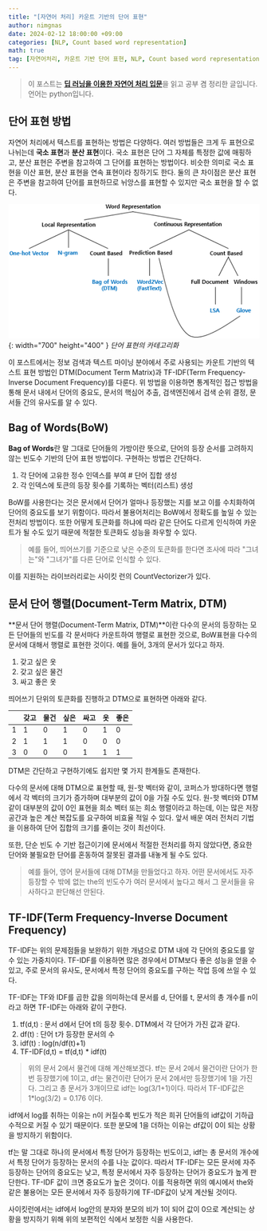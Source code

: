 ```yaml
---
title: "[자연어 처리] 카운트 기반의 단어 표현"
author: nimgnas
date: 2024-02-12 18:00:00 +09:00
categories: [NLP, Count based word representation]
math: true
tag: [자연어처리, 카운트 기반 단어 표현, NLP, Count based word representation, BoW, DTM, TF-IDF]
---
```


> 이 포스트는 [**딥 러닝을 이용한 자연어 처리 입문**](https://wikidocs.net/book/2155)을 읽고 공부 겸 정리한 글입니다. 언어는 python입니다.

## 단어 표현 방법

자연어 처리에서 텍스트를 표현하는 방법은 다양하다. 여러 방법들은 크게 두 표현으로 나뉘는데 **국소 표현**과 **분산 표현**이다. 국소 표현은 단어 그 자체를 특정한 값에 매핑하고, 분산 표현은 주변을 참고하여 그 단어를 표현하는 방법이다. 비슷한 의미로 국소 표현을 이산 표현, 분산 표현을 연속 표현이라 칭하기도 한다. 둘의 큰 차이점은 분산 표현은 주변을 참고하여 단어를 표현하므로 뉘앙스를 표현할 수 있지만 국소 표현을 할 수 없다. 

![Desktop View](/assets/img/wordrepresentation.png){: width="700" height="400" }
_단어 표현의 카테고리화_

이 포스트에서는 정보 검색과 텍스트 마이닝 분야에서 주로 사용되는 카운트 기반의 텍스트 표현 방법인 DTM(Document Term Matrix)과 TF-IDF(Term Frequency-Inverse Document Frequency)를 다룬다. 위 방법을 이용하면 통계적인 접근 방법을 통해 문서 내에서 단어의 중요도, 문서의 핵심어 추출, 검색엔진에서 검색 순위 결정, 문서들 간의 유사도를 알 수 있다.

## Bag of Words(BoW)

**Bag of Words**란 말 그대로 단어들의 가방이란 뜻으로, 단어의 등장 순서를 고려하지 않는 빈도수 기반의 단어 표현 방법이다. 구현하는 방법은 간단하다. 

1. 각 단어에 고유한 정수 인덱스를 부여 # 단어 집합 생성
2. 각 인덱스에 토큰의 등장 횟수를 기록하는 벡터(리스트) 생성

BoW를 사용한다는 것은 문서에서 단어가 얼마나 등장했는 지를 보고 이를 수치화하여 단어의 중요도를 보기 위함이다. 따라서 불용어처리는 BoW에서 정확도를 높일 수 있는 전처리 방법이다. 또한 어떻게 토큰화를 하냐에 따라 같은 단어도 다르게 인식하여 카운트가 될 수도 있기 때문에 적절한 토큰화도 성능을 좌우할 수 있다.

> 예를 들어, 띄어쓰기를 기준으로 낮은 수준의 토큰화를 한다면 조사에 따라 "그녀는"와 "그녀가"를 다른 단어로 인식할 수 있다.

이를 지원하는 라이브러리로는 사이킷 런의 CountVectorizer가 있다.

## 문서 단어 행렬(Document-Term Matrix, DTM)

**문서 단어 행렬(Document-Term Matrix, DTM)**이란 다수의 문서의 등장하는 모든 단어들의 빈도를 각 문서마다 카운트하여 행렬로 표현한 것으로, BoW표현을 다수의 문서에 대해서 행렬로 표현한 것이다. 예를 들어, 3개의 문서가 있다고 하자.

1. 갖고 싶은 옷
2. 갖고 싶은 물건
3. 싸고 좋은 옷

띄어쓰기 단위의 토큰화를 진행하고 DTM으로 표현하면 아래와 같다.

|   | 갖고 | 물건 | 싶은 | 싸고 | 옷 | 좋은 |
|:--|:-----|:----|:-----|:-----|:--|:-----|
| 1 | 1    | 0   | 1    | 0    | 1 | 0    |
| 2 | 1    | 1   | 1    | 0    | 0 | 0    |
| 3 | 0    | 0   | 0    | 1    | 1 | 1    |

DTM은 간단하고 구현하기에도 쉽지만 몇 가지 한계들도 존재한다.

다수의 문서에 대해 DTM으로 표현할 때, 원-핫 벡터와 같이, 코퍼스가 방대하다면 행렬에서 각 벡터의 크기가 증가하며 대부분의 값이 0을 가질 수도 있다. 원-핫 벡터와 DTM같이 대부분의 값이 0인 표현을 희소 벡터 또는 희소 행렬이라고 하는데, 이는 많은 저장 공간과 높은 계산 복잡도를 요구하여 비효율 적일 수 있다. 앞서 배운 여러 전처리 기법을 이용하여 단어 집합의 크기를 줄이는 것이 최선이다.

또한, 단순 빈도 수 기반 접근이기에 문서에서 적절한 전처리를 하지 않았다면, 중요한 단어와 불필요한 단어를 혼동하여 잘못된 결과를 내놓게 될 수도 있다.

>예를 들어, 영어 문서들에 대해 DTM을 만들었다고 하자. 어떤 문서에서도 자주 등장할 수 밖에 없는 the의 빈도수가 여러 문서에서 높다고 해서 그 문서들을 유사하다고 판단해선 안된다.

## TF-IDF(Term Frequency-Inverse Document Frequency)

TF-IDF는 위의 문제점들을 보완하기 위한 개념으로 DTM 내에 각 단어의 중요도를 알 수 있는 가중치이다. TF-IDF를 이용하면 많은 경우에서 DTM보다 좋은 성능을 얻을 수 있고, 주로 문서의 유사도, 문서에서 특정 단어의 중요도를 구하는 작업 등에 쓰일 수 있다.

TF-IDF는 TF와 IDF를 곱한 값을 의미하는데 문서를 d, 단어를 t, 문서의 총 개수를 n이라고 하면 TF-IDF는 아래와 같이 구한다.

1. tf(d,t) : 문서 d에서 단어 t의 등장 횟수. DTM에서 각 단어가 가진 값과 같다.
2. df(t) : 단어 t가 등장한 문서의 수
3. idf(t) : log(n/df(t)+1)
4. TF-IDF(d,t) = tf(d,t) * idf(t) 

> 위의 문서 2에서 물건에 대해 계산해보겠다. tf는 문서 2에서 물건이란 단어가 한번 등장했기에 1이고, df는 물건이란 단어가 문서 2에서만 등장했기에 1을 가진다. 그리고 총 문서가 3개이므로 idf는 log(3/1+1)이다. 따라서 TF-IDF값은 1*log(3/2) = 0.176 이다.

idf에서 log를 취하는 이유는 n이 커질수록 빈도가 적은 희귀 단어들의 idf값이 기하급수적으로 커질 수 있기 때문이다. 또한 분모에 1을 더하는 이유는 df값이 0이 되는 상황을 방지하기 위함이다. 

tf는 말 그대로 하나의 문서에서 특정 단어가 등장하는 빈도이고, idf는 총 문서의 개수에서 특정 단어가 등장하는 문서의 수를 나눈 값이다. 따라서 TF-IDF는 모든 문서에 자주 등장하는 단어의 중요도는 낮고, 특정 문서에서 자주 등장하는 단어가 중요도가 높게 판단한다. TF-IDF 값이 크면 중요도가 높은 것이다. 이를 적용하면 위의 예시에서 the와 같은 불용어는 모든 문서에서 자주 등장하기에 TF-IDF값이 낮게 계산될 것이다.

사이킷런에서는 idf에서 log안의 분자와 분모의 비가 1이 되어 값이 0으로 계산되는 상황을 방지하기 위해 위의 보편적인 식에서 보정한 식을 사용한다. 